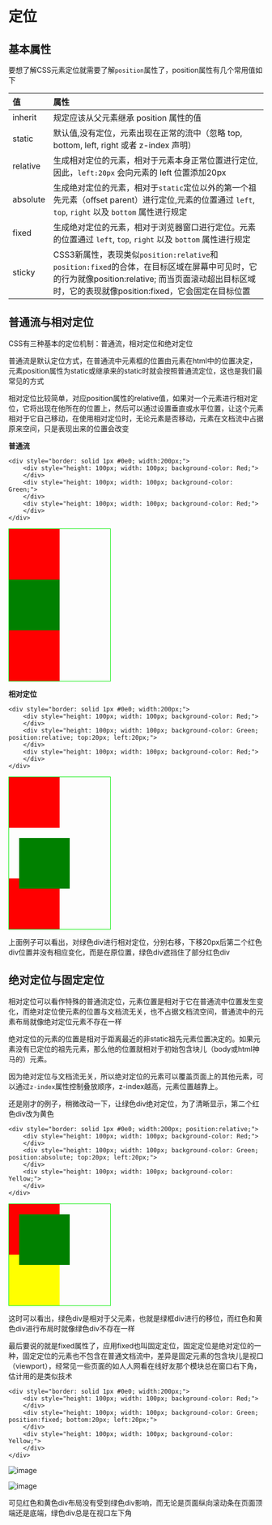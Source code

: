 # 定位

## 基本属性

要想了解CSS元素定位就需要了解`position`属性了，position属性有几个常用值如下

值			|	属性
:---		|	:---
inherit		|	规定应该从父元素继承 position 属性的值
static		|	默认值,没有定位，元素出现在正常的流中（忽略 top, bottom, left, right 或者 z-index 声明）
relative	|	生成相对定位的元素，相对于元素本身正常位置进行定位,因此，`left:20px` 会向元素的 left 位置添加20px
absolute	|	生成绝对定位的元素，相对于`static`定位以外的第一个祖先元素（offset parent）进行定位,元素的位置通过 `left`, `top`, `right` 以及 `bottom` 属性进行规定
fixed		|	生成绝对定位的元素，相对于浏览器窗口进行定位。元素的位置通过 `left`, `top`, `right` 以及 `bottom` 属性进行规定
sticky		|	CSS3新属性，表现类似`position:relative`和`position:fixed`的合体，在目标区域在屏幕中可见时，它的行为就像position:relative; 而当页面滚动超出目标区域时，它的表现就像position:fixed，它会固定在目标位置

##  普通流与相对定位

CSS有三种基本的定位机制：普通流，相对定位和绝对定位

普通流是默认定位方式，在普通流中元素框的位置由元素在html中的位置决定，元素position属性为static或继承来的static时就会按照普通流定位，这也是我们最常见的方式

相对定位比较简单，对应position属性的relative值，如果对一个元素进行相对定位，它将出现在他所在的位置上，然后可以通过设置垂直或水平位置，让这个元素相对于它自己移动，在使用相对定位时，无论元素是否移动，元素在文档流中占据原来空间，只是表现出来的位置会改变

**普通流**

	<div style="border: solid 1px #0e0; width:200px;">
	    <div style="height: 100px; width: 100px; background-color: Red;">
	    </div>
	    <div style="height: 100px; width: 100px; background-color: Green;">
	    </div>
	    <div style="height: 100px; width: 100px; background-color: Red;">
	    </div>
	</div>

<div style="border: solid 1px #0e0; width:200px;">
    <div style="height: 100px; width: 100px; background-color: Red;">
    </div>
    <div style="height: 100px; width: 100px; background-color: Green;">
    </div>
    <div style="height: 100px; width: 100px; background-color: Red;">
    </div>
</div>

**相对定位**

	<div style="border: solid 1px #0e0; width:200px;">
	    <div style="height: 100px; width: 100px; background-color: Red;">
	    </div>
	    <div style="height: 100px; width: 100px; background-color: Green; position:relative; top:20px; left:20px;">
	    </div>
	    <div style="height: 100px; width: 100px; background-color: Red;">
	    </div>
	</div>

<div style="border: solid 1px #0e0; width:200px;">
    <div style="height: 100px; width: 100px; background-color: Red;">
    </div>
    <div style="height: 100px; width: 100px; background-color: Green; position:relative; top:20px; left:20px;">
    </div>
    <div style="height: 100px; width: 100px; background-color: Red;">
    </div>
</div>

上面例子可以看出，对绿色div进行相对定位，分别右移，下移20px后第二个红色div位置并没有相应变化，而是在原位置，绿色div遮挡住了部分红色div

## 绝对定位与固定定位

相对定位可以看作特殊的普通流定位，元素位置是相对于它在普通流中位置发生变化，而绝对定位使元素的位置与文档流无关，也不占据文档流空间，普通流中的元素布局就像绝对定位元素不存在一样

绝对定位的元素的位置是相对于距离最近的非static祖先元素位置决定的。如果元素没有已定位的祖先元素，那么他的位置就相对于初始包含块儿（body或html神马的）元素。

因为绝对定位与文档流无关，所以绝对定位的元素可以覆盖页面上的其他元素，可以通过`z-index`属性控制叠放顺序，z-index越高，元素位置越靠上。

还是刚才的例子，稍微改动一下，让绿色div绝对定位，为了清晰显示，第二个红色div改为黄色

	<div style="border: solid 1px #0e0; width:200px; position:relative;">
	    <div style="height: 100px; width: 100px; background-color: Red;">
	    </div>
	    <div style="height: 100px; width: 100px; background-color: Green; position:absolute; top:20px; left:20px;">
	    </div>
	    <div style="height: 100px; width: 100px; background-color: Yellow;">
	    </div>
	</div>

<div style="border: solid 1px #0e0; width:200px; position:relative;">
    <div style="height: 100px; width: 100px; background-color: Red;">
    </div>
    <div style="height: 100px; width: 100px; background-color: Green; position:absolute; top:20px; left:20px;">
    </div>
    <div style="height: 100px; width: 100px; background-color: Yellow;">
    </div>
</div>

这时可以看出，绿色div是相对于父元素，也就是绿框div进行的移位，而红色和黄色div进行布局时就像绿色div不存在一样

最后要说的就是fixed属性了，应用fixed也叫固定定位，固定定位是绝对定位的一种，固定定位的元素也不包含在普通文档流中，差异是固定元素的包含块儿是视口（viewport），经常见一些页面的如人人网看在线好友那个模块总在窗口右下角，估计用的是类似技术

	<div style="border: solid 1px #0e0; width:200px;">
	    <div style="height: 100px; width: 100px; background-color: Red;">
	    </div>
	    <div style="height: 100px; width: 100px; background-color: Green; position:fixed; bottom:20px; left:20px;">
	    </div>
	    <div style="height: 100px; width: 100px; background-color: Yellow;">
	    </div>
	</div>

![image](http://lsly1989.qiniudn.com/201210131402313535.png)

![image](http://lsly1989.qiniudn.com/201210131402351710.png)

可见红色和黄色div布局没有受到绿色div影响，而无论是页面纵向滚动条在页面顶端还是底端，绿色div总是在视口左下角
